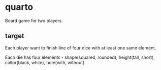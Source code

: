 # quarto
Board game for two players.

## target
Each player want to finish line of four dice with at least one same element.

Each die has four elements - shape(squared, rounded), height(tall, short), collor(black, white), hole(with, without)
